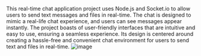 This real-time chat application project uses Node.js and Socket.io to allow users to send text messages and files in real-time. The chat is designed to mimic a real-life chat experience, and users can see messages appear instantly. The project boasts of user-friendly interfaces that are intuitive and easy to use, ensuring a seamless experience. Its design is centered around creating a hassle-free and convenient chat environment for users to send text and files in real-time.
![image](https://github.com/abdullah-zero9/Real-time-Chat-Application-using-Node.js-Socket.io/assets/126222065/d477568c-a24d-4282-bc8b-48fcca5645b8)
